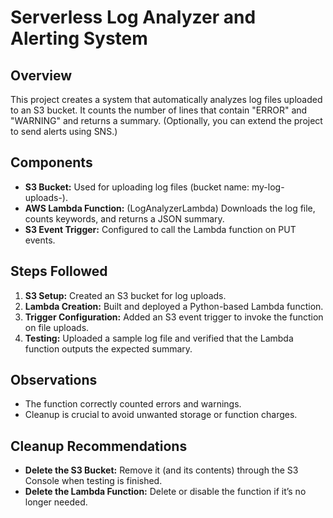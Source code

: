 # Serverless Log Analyzer and Alerting System

## Overview
This project creates a system that automatically analyzes log files uploaded to an S3 bucket. It counts the number of lines that contain "ERROR" and "WARNING" and returns a summary. (Optionally, you can extend the project to send alerts using SNS.)

## Components
- **S3 Bucket:** Used for uploading log files (bucket name: my-log-uploads-<unique-string>).
- **AWS Lambda Function:** (LogAnalyzerLambda) Downloads the log file, counts keywords, and returns a JSON summary.
- **S3 Event Trigger:** Configured to call the Lambda function on PUT events.

## Steps Followed
1. **S3 Setup:** Created an S3 bucket for log uploads.
2. **Lambda Creation:** Built and deployed a Python-based Lambda function.
3. **Trigger Configuration:** Added an S3 event trigger to invoke the function on file uploads.
4. **Testing:** Uploaded a sample log file and verified that the Lambda function outputs the expected summary.

## Observations
- The function correctly counted errors and warnings.
- Cleanup is crucial to avoid unwanted storage or function charges.

## Cleanup Recommendations
- **Delete the S3 Bucket:** Remove it (and its contents) through the S3 Console when testing is finished.
- **Delete the Lambda Function:** Delete or disable the function if it’s no longer needed.
